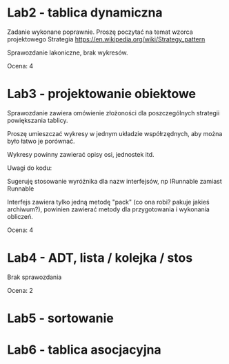 # Lab2 - tablica dynamiczna

Zadanie wykonane poprawnie.
Proszę poczytać na temat wzorca projektowego Strategia
https://en.wikipedia.org/wiki/Strategy_pattern

Sprawozdanie lakoniczne, brak wykresów.

Ocena: 4

# Lab3 - projektowanie obiektowe

Sprawozdanie zawiera omówienie złożoności dla poszczególnych strategii
powiększania tablicy.

Proszę umieszczać wykresy w jednym układzie współrzędnych,
aby można było łatwo je porównać.

Wykresy powinny zawierać opisy osi, jednostek itd.

Uwagi do kodu:

Sugeruję stosowanie wyróżnika dla nazw interfejsów, np IRunnable zamiast Runnable

Interfejs zawiera tylko jedną metodę "pack" (co ona robi? pakuje jakieś archiwum?),
powinien zawierać metody dla przygotowania i wykonania obliczeń.



Ocena: 4


# Lab4 - ADT, lista / kolejka / stos

Brak sprawozdania

Ocena: 2

# Lab5 - sortowanie

# Lab6 - tablica asocjacyjna
